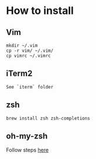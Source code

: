 # How to install

## Vim
```
mkdir ~/.vim
cp -r vim/ ~/.vim/
cp vimrc ~/.vimrc
```

## iTerm2
```
See `iterm` folder
```

## zsh
```
brew install zsh zsh-completions
```
## oh-my-zsh

Follow steps [here](https://github.com/robbyrussell/oh-my-zsh)

